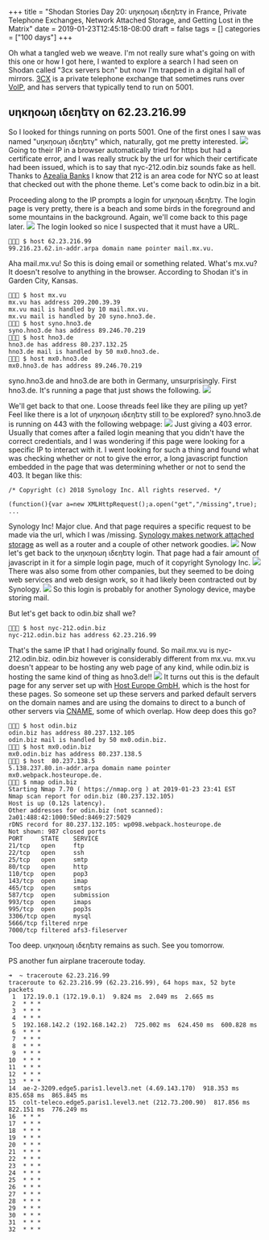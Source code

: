 +++
title = "Shodan Stories Day 20: υηκηοωη ιδεηեτγ in France, Private Telephone Exchanges, Network Attached Storage, and Getting Lost in the Matrix"
date = 2019-01-23T12:45:18-08:00
draft = false
tags = []
categories = ["100 days"]
+++

Oh what a tangled web we weave. I'm not really sure what's going on with this one or how I got here, I wanted to explore a search I had seen on Shodan called "3cx servers bcn" but now I'm trapped in a digital hall of mirrors. [3CX](https://en.wikipedia.org/wiki/3CX_Phone_System) is a private telephone exchange that sometimes runs over [VoIP](https://en.wikipedia.org/wiki/Voice_over_IP), and has servers that typically tend to run on 5001.

## υηκηοωη ιδεηեτγ on 62.23.216.99
So I looked for things running on ports 5001. One of the first ones I saw was named "υηκηοωη ιδεηեτγ" which, naturally, got me pretty interested.
![](/images/100Days/Day20/ssl.png)
Going to their IP in a browser automatically tried for https but had a certificate error, and I was really struck by the url for which their certificate had been issued, which is to say that nyc-212.odin.biz sounds fake as hell. Thanks to [Azealia Banks](https://www.youtube.com/watch?v=i3Jv9fNPjgk) I know that 212 is an area code for NYC so at least that checked out with the phone theme. Let's come back to odin.biz in a bit.

Proceeding along to the IP prompts a login for υηκηοωη ιδεηեτγ. The login page is very pretty, there is a beach and some birds in the foreground and some mountains in the background. Again, we'll come back to this page later.
![](/images/100Days/Day20/unknown.png)
The login looked so nice I suspected that it must have a URL.
```
👻🌵🔮 $ host 62.23.216.99
99.216.23.62.in-addr.arpa domain name pointer mail.mx.vu.
```
Aha mail.mx.vu! So this is doing email or something related. What's mx.vu? It doesn't resolve to anything in the browser. According to Shodan it's in Garden City, Kansas.
```
👻🌵🔮 $ host mx.vu
mx.vu has address 209.200.39.39
mx.vu mail is handled by 10 mail.mx.vu.
mx.vu mail is handled by 20 syno.hno3.de.
👻🌵🔮 $ host syno.hno3.de
syno.hno3.de has address 89.246.70.219
👻🌵🔮 $ host hno3.de
hno3.de has address 80.237.132.25
hno3.de mail is handled by 50 mx0.hno3.de.
👻🌵🔮 $ host mx0.hno3.de
mx0.hno3.de has address 89.246.70.219
```
syno.hno3.de and hno3.de are both in Germany, unsurprisingly.
First hno3.de. It's running a page that just shows the following.
![](/images/100Days/Day20/hno3.png)

We'll get back to that one. Loose threads feel like they are piling up yet? Feel like there is a lot of υηκηοωη ιδεηեτγ still to be explored? syno.hno3.de is running on 443 with the following webpage:
![](/images/100Days/Day20/syno.png)
Just giving a 403 error. Usually that comes after a failed login meaning that you didn't have the correct credentials, and I was wondering if this page were looking for a specific IP to interact with it. I went looking for such a thing and found what was checking whether or not to give the error, a long javascript function embedded in the page that was determining whether or not to send the 403. It began like this:
```
/* Copyright (c) 2018 Synology Inc. All rights reserved. */

(function(){var a=new XMLHttpRequest();a.open("get","/missing",true); ...
```
Synology Inc! Major clue. And that page requires a specific request to be made via the url, which I was /missing. [Synology makes network attached storage](https://en.wikipedia.org/wiki/Synology_Inc.) as well as a router and a couple of other network goodies.
![](/images/100Days/Day20/server.png)
Now let's get back to the υηκηοωη ιδεηեτγ login. That page had a fair amount of javascript in it for a simple login page, much of it copyright Synology Inc.
![](/images/100Days/Day20/copyright.png)
There was also some from other companies, but they seemed to be doing web services and web design work, so it had likely been contracted out by Synology.
![](/images/100Days/Day20/lots.png)
So this login is probably for another Synology device, maybe storing mail.

But let's get back to odin.biz shall we?
```
👻🌵🔮 $ host nyc-212.odin.biz
nyc-212.odin.biz has address 62.23.216.99
```
That's the same IP that I had originally found. So mail.mx.vu is nyc-212.odin.biz. odin.biz however is considerably different from mx.vu. mx.vu doesn't appear to be hosting any web page of any kind, while odin.biz is hosting the same kind of thing as hno3.de!!
![](/images/100Days/Day20/odinbiz.png)
It turns out this is the default page for any server set up with [Host Europe GmbH](https://www.hosteurope.de/en/), which is the host for these pages. So someone set up these servers and parked default servers on the domain names and are using the domains to direct to a bunch of other servers via [CNAME](https://ns1.com/knowledgebase/comparing-alias-and-cname-records), some of which overlap. How deep does this go?

```
👻🌵🔮 $ host odin.biz
odin.biz has address 80.237.132.105
odin.biz mail is handled by 50 mx0.odin.biz.
👻🌵🔮 $ host mx0.odin.biz
mx0.odin.biz has address 80.237.138.5
👻🌵🔮 $ host  80.237.138.5
5.138.237.80.in-addr.arpa domain name pointer mx0.webpack.hosteurope.de.
👻🌵🔮 $ nmap odin.biz
Starting Nmap 7.70 ( https://nmap.org ) at 2019-01-23 23:41 EST
Nmap scan report for odin.biz (80.237.132.105)
Host is up (0.12s latency).
Other addresses for odin.biz (not scanned): 2a01:488:42:1000:50ed:8469:27:5029
rDNS record for 80.237.132.105: wp098.webpack.hosteurope.de
Not shown: 987 closed ports
PORT     STATE    SERVICE
21/tcp   open     ftp
22/tcp   open     ssh
25/tcp   open     smtp
80/tcp   open     http
110/tcp  open     pop3
143/tcp  open     imap
465/tcp  open     smtps
587/tcp  open     submission
993/tcp  open     imaps
995/tcp  open     pop3s
3306/tcp open     mysql
5666/tcp filtered nrpe
7000/tcp filtered afs3-fileserver
```


Too deep. υηκηοωη ιδεηեτγ remains as such. See you tomorrow.


PS another fun airplane traceroute today.
```
➜  ~ traceroute 62.23.216.99
traceroute to 62.23.216.99 (62.23.216.99), 64 hops max, 52 byte packets
 1  172.19.0.1 (172.19.0.1)  9.824 ms  2.049 ms  2.665 ms
 2  * * *
 3  * * *
 4  * * *
 5  192.168.142.2 (192.168.142.2)  725.002 ms  624.450 ms  600.828 ms
 6  * * *
 7  * * *
 8  * * *
 9  * * *
10  * * *
11  * * *
12  * * *
13  * * *
14  ae-2-3209.edge5.paris1.level3.net (4.69.143.170)  918.353 ms  835.658 ms  865.845 ms
15  colt-teleco.edge5.paris1.level3.net (212.73.200.90)  817.856 ms  822.151 ms  776.249 ms
16  * * *
17  * * *
18  * * *
19  * * *
20  * * *
21  * * *
22  * * *
23  * * *
24  * * *
25  * * *
26  * * *
27  * * *
28  * * *
29  * * *
30  * * *
31  * * *
32  * * *
```

